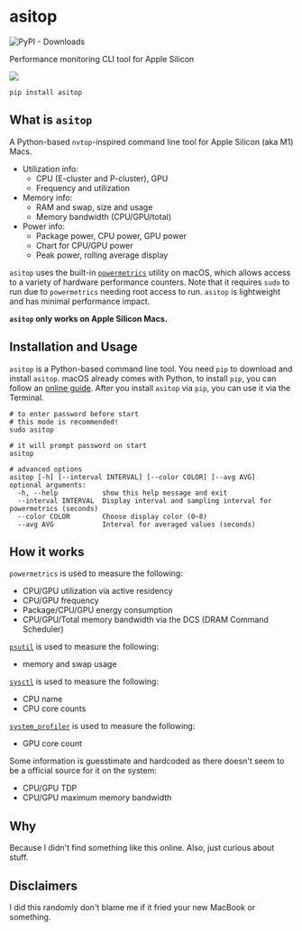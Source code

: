 # asitop

![PyPI - Downloads](https://img.shields.io/pypi/dm/asitop)

Performance monitoring CLI tool for Apple Silicon

![](images/asitop.gif)

```shell
pip install asitop
```

## What is `asitop`

A Python-based `nvtop`-inspired command line tool for Apple Silicon (aka M1) Macs.

* Utilization info:
  * CPU (E-cluster and P-cluster), GPU
  * Frequency and utilization
* Memory info:
  * RAM and swap, size and usage
  * Memory bandwidth (CPU/GPU/total)
* Power info:
  * Package power, CPU power, GPU power
  * Chart for CPU/GPU power
  * Peak power, rolling average display

`asitop` uses the built-in [`powermetrics`](https://www.unix.com/man-page/osx/1/powermetrics/) utility on macOS, which allows access to a variety of hardware performance counters. Note that it requires `sudo` to run due to `powermetrics` needing root access to run. `asitop` is lightweight and has minimal performance impact.

**`asitop` only works on Apple Silicon Macs.**

## Installation and Usage

`asitop` is a Python-based command line tool. You need `pip` to download and install `asitop`. macOS already comes with Python, to install `pip`, you can follow an [online guide](https://phoenixnap.com/kb/install-pip-mac). After you install `asitop` via `pip`, you can use it via the Terminal.

```shell
# to enter password before start
# this mode is recommended!
sudo asitop

# it will prompt password on start
asitop

# advanced options
asitop [-h] [--interval INTERVAL] [--color COLOR] [--avg AVG]
optional arguments:
  -h, --help           show this help message and exit
  --interval INTERVAL  Display interval and sampling interval for powermetrics (seconds)
  --color COLOR        Choose display color (0~8)
  --avg AVG            Interval for averaged values (seconds)
```

## How it works

`powermetrics` is used to measure the following:

* CPU/GPU utilization via active residency
* CPU/GPU frequency
* Package/CPU/GPU energy consumption
* CPU/GPU/Total memory bandwidth via the DCS (DRAM Command Scheduler)

[`psutil`](https://github.com/giampaolo/psutil) is used to measure the following:

* memory and swap usage

[`sysctl`](https://developer.apple.com/library/archive/documentation/System/Conceptual/ManPages_iPhoneOS/man3/sysctl.3.html) is used to measure the following:

* CPU name
* CPU core counts

[`system_profiler`](https://ss64.com/osx/system_profiler.html) is used to measure the following:

* GPU core count

Some information is guesstimate and hardcoded as there doesn't seem to be a official source for it on the system:

* CPU/GPU TDP
* CPU/GPU maximum memory bandwidth

## Why

Because I didn't find something like this online. Also, just curious about stuff.

## Disclaimers

I did this randomly don't blame me if it fried your new MacBook or something.
